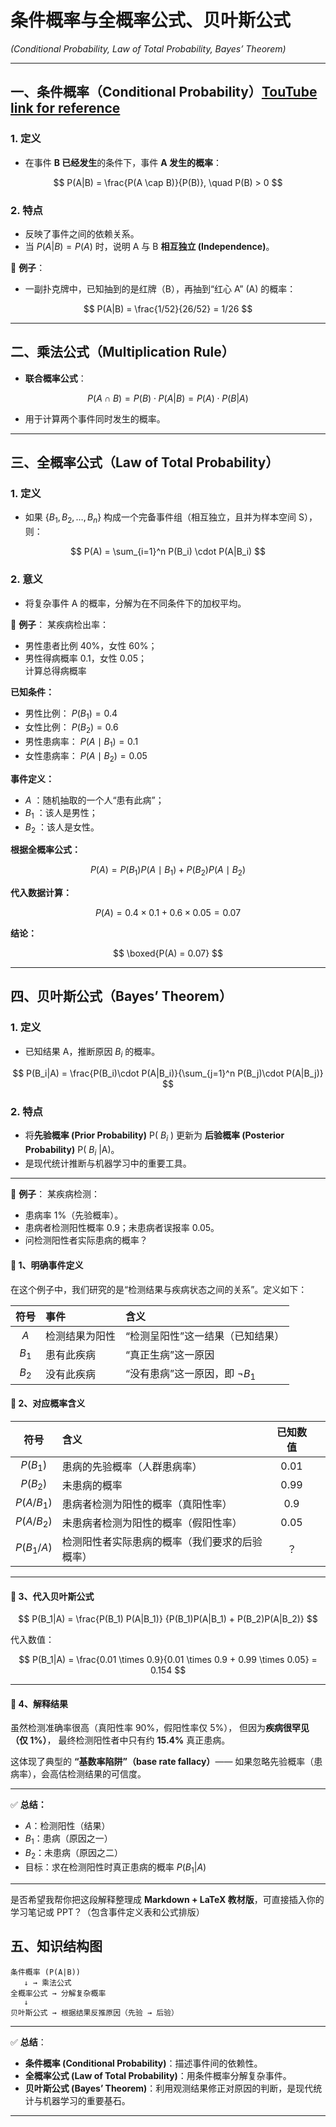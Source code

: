 

# 条件概率与全概率公式、贝叶斯公式

*(Conditional Probability, Law of Total Probability, Bayes’ Theorem)*

---

## 一、条件概率（Conditional Probability）[TouTube link for reference](https://www.youtube.com/watch?v=H02B3aMNKzE)

### 1. 定义

* 在事件 **B 已经发生**的条件下，事件 **A 发生的概率**：

$$
P(A|B) = \frac{P(A \cap B)}{P(B)}, \quad P(B) > 0
$$

### 2. 特点

* 反映了事件之间的依赖关系。
* 当 $P(A|B) = P(A)$ 时，说明 A 与 B **相互独立 (Independence)**。

📍 **例子**：

* 一副扑克牌中，已知抽到的是红牌（B），再抽到“红心 A” (A) 的概率：

$$
P(A|B) = \frac{1/52}{26/52} = 1/26
$$

---

## 二、乘法公式（Multiplication Rule）

* **联合概率公式**：

$$
P(A \cap B) = P(B) \cdot P(A|B) = P(A) \cdot P(B|A)
$$

* 用于计算两个事件同时发生的概率。

---

## 三、全概率公式（Law of Total Probability）

### 1. 定义

* 如果 $\{B_1,B_2,\dots,B_n\}$ 构成一个完备事件组（相互独立，且并为样本空间 S），则：

$$
P(A) = \sum_{i=1}^n P(B_i) \cdot P(A|B_i)
$$

### 2. 意义

* 将复杂事件 A 的概率，分解为在不同条件下的加权平均。

📍 **例子**：
某疾病检出率：

* 男性患者比例 40%，女性 60%；  
* 男性得病概率 0.1，女性 0.05；  
计算总得病概率  

**已知条件：**

* 男性比例： $P(B_1) = 0.4$
* 女性比例： $P(B_2) = 0.6$
* 男性患病率： $P(A \mid B_1) = 0.1$
* 女性患病率： $P(A \mid B_2) = 0.05$



**事件定义：**

* $A$ ：随机抽取的一个人“患有此病”；
* $B_1$ ：该人是男性；
* $B_2$ ：该人是女性。



**根据全概率公式：**

$$
P(A) = P(B_1)P(A \mid B_1) + P(B_2)P(A \mid B_2)
$$



**代入数据计算：**

$$
P(A) = 0.4 \times 0.1 + 0.6 \times 0.05 = 0.07
$$



**结论：**

$$
\boxed{P(A) = 0.07}
$$

---

## 四、贝叶斯公式（Bayes’ Theorem）

### 1. 定义

* 已知结果 A，推断原因 $B_i$ 的概率。

$$
P(B_i|A) = \frac{P(B_i)\cdot P(A|B_i)}{\sum_{j=1}^n P(B_j)\cdot P(A|B_j)}
$$

### 2. 特点

* 将**先验概率 (Prior Probability)** P( $B_i$ ) 更新为 **后验概率 (Posterior Probability)** P( $B_i$ |A)。
* 是现代统计推断与机器学习中的重要工具。
  
---

📍 **例子**：
某疾病检测：

* 患病率 1%（先验概率）。
* 患病者检测阳性概率 0.9；未患病者误报率 0.05。
* 问检测阳性者实际患病的概率？


#### 🧩 1、明确事件定义

在这个例子中，我们研究的是“检测结果与疾病状态之间的关系”。定义如下：

|   符号  | 事件      | 含义                      |
| :---: | :------ | :---------------------- |
|  $A$  | 检测结果为阳性 | “检测呈阳性”这一结果（已知结果）       |
| $B_1$ | 患有此疾病   | “真正生病”这一原因              |
| $B_2$ | 没有此疾病   | “没有患病”这一原因，即 $\neg B_1$ |



#### 📘 2、对应概率含义

|    符号    | 含义             |           已知数值          |        |
| :------: | :------------- | :---------------------: | ------ |
| $P(B_1)$ | 患病的先验概率（人群患病率） |          $0.01$         |        |
| $P(B_2)$ | 未患病的概率         |          $0.99$         |        |
|   $P(A/ B_1)$          |    患病者检测为阳性的概率（真阳性率）    | $0.9$  |
|   $P(A/B_2)$          |    未患病者检测为阳性的概率（假阳性率）   | $0.05$ |
|  $P(B_1/A)$            | 检测阳性者实际患病的概率（我们要求的后验概率） | ？      |

---

#### 🧮 3、代入贝叶斯公式

$$
P(B_1|A) =
\frac{P(B_1) P(A|B_1)}
{P(B_1)P(A|B_1) + P(B_2)P(A|B_2)}
$$

代入数值：

$$
P(B_1|A) =
\frac{0.01 \times 0.9}{0.01 \times 0.9 + 0.99 \times 0.05}
= 0.154
$$

---

#### 🧠 4、解释结果

虽然检测准确率很高（真阳性率 90%，假阳性率仅 5%），
但因为**疾病很罕见（仅 1%）**，
最终检测阳性者中只有约 **15.4%** 真正患病。

这体现了典型的 **“基数率陷阱”（base rate fallacy）**——
如果忽略先验概率（患病率），会高估检测结果的可信度。

---

✅ **总结：**

* $A$：检测阳性（结果）
* $B_1$：患病（原因之一）
* $B_2$：未患病（原因之二）
* 目标：求在检测阳性时真正患病的概率 $P(B_1|A)$

---

是否希望我帮你把这段解释整理成 **Markdown + LaTeX 教材版**，可直接插入你的学习笔记或 PPT？（包含事件定义表和公式排版）


## 五、知识结构图

```
条件概率 (P(A|B))
   ↓ → 乘法公式
全概率公式 → 分解复杂概率
   ↓
贝叶斯公式 → 根据结果反推原因（先验 → 后验）
```

---

✅ **总结**：

* **条件概率 (Conditional Probability)**：描述事件间的依赖性。
* **全概率公式 (Law of Total Probability)**：用条件概率分解复杂事件。
* **贝叶斯公式 (Bayes’ Theorem)**：利用观测结果修正对原因的判断，是现代统计与机器学习的重要基石。

---


